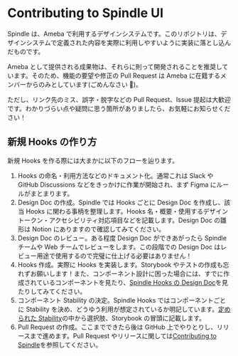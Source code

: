 # Contributing to Spindle UI

Spindle は、Ameba で利用するデザインシステムです。このリポジトリは、デザインシステムで定義された内容を実際に利用しやすいように実装に落とし込んだものです。

Ameba として提供される成果物は、それらに則って開発されることを推奨しています。そのため、機能の要望や修正の Pull Request は Ameba に在籍するメンバーからのみとしています(ごめんなさい 🙇)。

ただし、リンク先のミス、誤字・脱字などの Pull Request、Issue 提起は大歓迎です。わかりづらい点や疑問に思う箇所がありましたら、お気軽にお知らせください！

## 新規 Hooks の作り方

新規 Hooks を作る際には大まかに以下のフローを辿ります。

1. Hooks の命名・利用方法などのドキュメント化。通常これは Slack や GitHub Discussions などをきっかけに作業が開始され、まず Figma にルールがまとまります。
2. Design Doc の作成。Spindle では Hooks ごとに Design Doc を作成し、該当 Hooks に関わる事柄を整理します。Hooks 名・概要・使用するデザイントークン・アクセシビリティ対応項目などを記載します。Design Doc の雛形は Notion にありますので確認してみてください。
3. Design Doc のレビュー。ある程度 Design Doc ができあがったら Spindle チームや Web チームでレビューをします。この段階での Design Doc はレビュー用途で使用するので完璧に仕上げる必要はありません！
4. Hooks 作成。実際に Hooks を実装します。Storybook やテストの作成も忘れずお願いします！また、コンポーネント設計に困った場合には、すでに作成されているコンポーネントを見たり、[Spindle Hooks の Design Doc](/packages/spindle-hooks/docs/design-doc.md)を見たりしてみてください。
5. コンポーネント Stability の決定。Spindle Hooks ではコンポーネントごとに Stability を決め、どうゆう利用が想定されているか明記しています。[定められた Stability](/packages/spindle-hooks#Hooks%20%E4%B8%80%E8%A6%A7)の中から選択肢、Storybook の冒頭に記載します。
6. Pull Request の作成。ここまでできたら後は GitHub 上でやりとりし、リリースまで進めます。Pull Request やリリースに関しては[Contributing to Spindle](/CONTRIBUTING.md)を参照してください。
